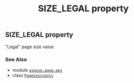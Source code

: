 ﻿---
title: SIZE_LEGAL property
second_title: Aspose.Page for Python via .NET API References
description: 
type: docs
weight: 250
url: /python-net/aspose.page.eps/pageconstants/size_legal/
is_root: false
---

## SIZE_LEGAL property


"Legal" page size value

### See Also
* module [`aspose.page.eps`](../../)
* class [`PageConstants`](/page/python-net/aspose.page.eps/pageconstants)
